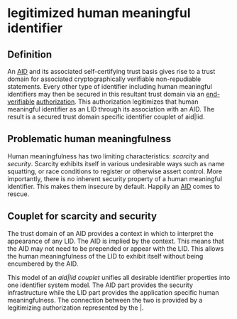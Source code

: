 # legitimized human meaningful identifier
## Definition
An [AID](AID) and its associated self-certifying trust basis gives rise to a trust domain for associated cryptographically verifiable non-repudiable statements. Every other type of identifier including human meaningful identifiers may then be secured in this resultant trust domain via an [end-verifiable](end-verifiable) [authorization](authorization). This authorization legitimizes that human meaningful identifier as an LID through its association with an AID. The result is a secured trust domain specific identifier couplet of aid|lid.

## Problematic human meaningfulness
Human meaningfulness has two limiting characteristics: *scarcity* and *security*. Scarcity exhibits itself in various undesirable ways such as name squatting, or race conditions to register or otherwise assert control. More importantly, there is no inherent security property of a human meaningful identifier. This makes them insecure by default. Happily an [AID](autonomic-identifier) comes to rescue.

## Couplet for scarcity and security
The trust domain of an AID provides a context in which to interpret the appearance of any LID. The AID is implied by the context. This means that the AID may not need to be prepended or appear with the LID. This allows the human meaningfulness of the LID to exhibit itself without being encumbered by the AID.

This model of an *aid|lid couplet* unifies all desirable identifier properties into one identifier system model. The AID part provides the security infrastructure while the LID part provides the application specific human meaningfulness. The connection between the two is provided by a legitimizing authorization represented by the |.
